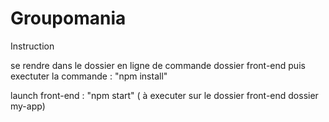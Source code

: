 # Groupomania

Instruction 


se rendre dans le dossier en ligne de commande dossier front-end puis exectuter la commande :  "npm install"

launch front-end : "npm start" ( à executer sur le dossier front-end dossier my-app)

